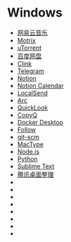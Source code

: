 # Windows

- [网易云音乐]()
- [Motrix]()
- [uTorrent]()
- [百度网盘]()
- [Clink]()
- [Telegram]()
- [Notion]()
- [Notion Calendar]()
- [LocalSend]()
- [Arc]()
- [QuickLook]()
- [CopyQ]()
- [Docker Desktop]()
- [Follow]()
- [git-scm]()
- [MacType]()
- [Node.js]()
- [Python]()
- [Sublime Text]()
- [腾讯桌面整理]()
- []()
- []()
- []()
- []()
- []()
- []()
- []()
- []()
